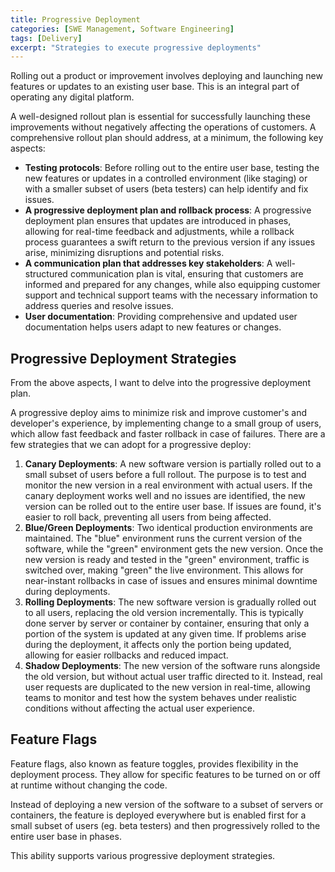 ```yaml
---
title: Progressive Deployment
categories: [SWE Management, Software Engineering]
tags: [Delivery]
excerpt: "Strategies to execute progressive deployments"
---
```


Rolling out a product or improvement involves deploying and launching new features or updates to an existing user base. This is an integral part of operating any digital platform.

A well-designed rollout plan is essential for successfully launching these improvements without negatively affecting the operations of customers. A comprehensive rollout plan should address, at a minimum, the following key aspects:

- **Testing protocols**: Before rolling out to the entire user base, testing the new features or updates in a controlled environment (like staging) or with a smaller subset of users (beta testers) can help identify and fix issues.
- **A progressive deployment plan and rollback process**: A progressive deployment plan ensures that updates are introduced in phases, allowing for real-time feedback and adjustments, while a rollback process guarantees a swift return to the previous version if any issues arise, minimizing disruptions and potential risks.
- **A communication plan that addresses key stakeholders**: A well-structured communication plan is vital, ensuring that customers are informed and prepared for any changes, while also equipping customer support and technical support teams with the necessary information to address queries and resolve issues.
- **User documentation**: Providing comprehensive and updated user documentation helps users adapt to new features or changes.

## Progressive Deployment Strategies

From the above aspects, I want to delve into the progressive deployment plan.

A progressive deploy aims to minimize risk and improve customer's and developer's experience, by implementing change to a small group of users, which allow fast feedback and faster rollback in case of failures. There are a few strategies that we can adopt for a progressive deploy:

1. **Canary Deployments**: A new software version is partially rolled out to a small subset of users before a full rollout. The purpose is to test and monitor the new version in a real environment with actual users. If the canary deployment works well and no issues are identified, the new version can be rolled out to the entire user base. If issues are found, it's easier to roll back, preventing all users from being affected.
2. **Blue/Green Deployments**: Two identical production environments are maintained. The "blue" environment runs the current version of the software, while the "green" environment gets the new version. Once the new version is ready and tested in the "green" environment, traffic is switched over, making "green" the live environment. This allows for near-instant rollbacks in case of issues and ensures minimal downtime during deployments.
3. **Rolling Deployments**: The new software version is gradually rolled out to all users, replacing the old version incrementally. This is typically done server by server or container by container, ensuring that only a portion of the system is updated at any given time. If problems arise during the deployment, it affects only the portion being updated, allowing for easier rollbacks and reduced impact.
4. **Shadow Deployments**: The new version of the software runs alongside the old version, but without actual user traffic directed to it. Instead, real user requests are duplicated to the new version in real-time, allowing teams to monitor and test how the system behaves under realistic conditions without affecting the actual user experience.

## Feature Flags

Feature flags, also known as feature toggles, provides flexibility in the deployment process. They allow for specific features to be turned on or off at runtime without changing the code.

Instead of deploying a new version of the software to a subset of servers or containers, the feature is deployed everywhere but is enabled first for a small subset of users (eg. beta testers) and then progressively rolled to the entire user base in phases.

This ability supports various progressive deployment strategies.